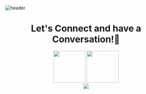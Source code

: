 ![header](https://capsule-render.vercel.app/api?type=waving&color=auto&height=300&section=header&text=Hello%20Everyone!👋&fontSize=90&animation=blink)
<h1 align="center">Let's Connect and have a Conversation!💬</h1>
<div align="center">
<img src="https://cdn-icons-png.flaticon.com/512/1383/1383262.png" width=100>
<img src="https://cdn-icons-png.flaticon.com/512/2335/2335289.png" width=100>
</div>
<div align="center">
<img src="https://media.giphy.com/media/bAQH7WXKqtIBrPs7sR/giphy.gif">
</div>

